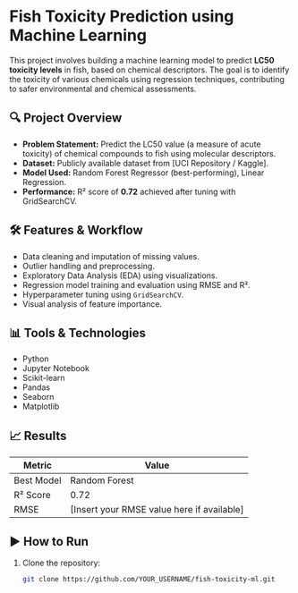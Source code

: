 # Fish Toxicity Prediction using Machine Learning

This project involves building a machine learning model to predict **LC50 toxicity levels** in fish, based on chemical descriptors. The goal is to identify the toxicity of various chemicals using regression techniques, contributing to safer environmental and chemical assessments.

## 🔍 Project Overview

- **Problem Statement:** Predict the LC50 value (a measure of acute toxicity) of chemical compounds to fish using molecular descriptors.
- **Dataset:** Publicly available dataset from [UCI Repository / Kaggle].
- **Model Used:** Random Forest Regressor (best-performing), Linear Regression.
- **Performance:** R² score of **0.72** achieved after tuning with GridSearchCV.

## 🛠️ Features & Workflow

- Data cleaning and imputation of missing values.
- Outlier handling and preprocessing.
- Exploratory Data Analysis (EDA) using visualizations.
- Regression model training and evaluation using RMSE and R².
- Hyperparameter tuning using `GridSearchCV`.
- Visual analysis of feature importance.

## 📊 Tools & Technologies

- Python
- Jupyter Notebook
- Scikit-learn
- Pandas
- Seaborn
- Matplotlib

## 📈 Results

| Metric | Value |
|--------|-------|
| Best Model | Random Forest |
| R² Score | 0.72 |
| RMSE | [Insert your RMSE value here if available] |

## ▶️ How to Run

1. Clone the repository:
   ```bash
   git clone https://github.com/YOUR_USERNAME/fish-toxicity-ml.git
